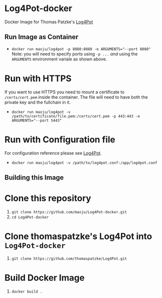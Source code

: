 # Log4Pot-docker
Docker Image for Thomas Patzke's <a href="https://github.com/thomaspatzke/Log4Pot">Log4Pot</a>
## Run Image as Container
- `docker run maxju/log4pot -p 8080:8080 -e ARGUMENTS="--port 8080"`
Note: you will need to specify ports using `-p ...` *and* using the `ARGUMENTS` environment variale as shown above.
# Run with HTTPS
If you want to use HTTPS you need to mount a certificate to `/certs/cert.pem` inside the container. The file will need to have both the private key and the fullchain in it.
- `docker run maxju/log4pot -v /path/to/certificate/file.pem:/certs/cert.pem -p 443:443 -e ARGUMENTS="--port S443"`
# Run with Configuration file
For configuration reference please see <a href="https://github.com/thomaspatzke/Log4Pot">Log4Pot</a>.
- `docker run maxju/log4pot -v /path/to/log4pot.conf:/app/log4pot.conf`

## Building this Image
# Clone this repository
1. `git clone https://github.com/maxju/Log4Pot-docker.git`
2. `cd Log4Pot-docker`
# Clone thomaspatzke's Log4Pot into `Log4Pot-docker`
1. `git clone https://github.com/thomaspatzke/Log4Pot.git`

# Build Docker Image
1. `docker build .`


